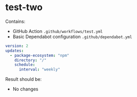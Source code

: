 # test-two

Contains:
- GitHub Action `.github/workflows/test.yml`
- Basic Dependabot configuration `.github/dependabot.yml`
```yaml
version: 2
updates:
  - package-ecosystem: "npm"
    directory: "/"
    schedule:
      interval: "weekly"
```

Result should be:
- No changes
